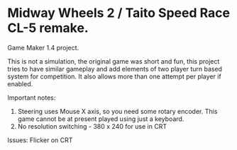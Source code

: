 # Midway Wheels 2 / Taito Speed Race CL-5 remake.
Game Maker 1.4 project.


This is not a simulation, the original game was short and fun, this project tries to have similar gameplay and add elements of two player turn based system for competition. It also allows more than one attempt per player if enabled.

Important notes:
1. Steering uses Mouse X axis, so you need some rotary encoder. This game cannot be at present played using just a keyboard.
2. No resolution switching - 380 x 240 for use in CRT

Issues:
Flicker on CRT


